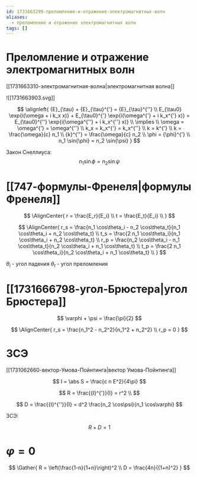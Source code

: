 ```yaml
---
id: 1731663299-преломление-и-отражение-электромагнитных-волн
aliases:
  - преломление и отражение электромагнитных волн
tags: []
---
```


# Преломление и отражение электромагнитных волн

[[1731663310-электромагнитная-волна|электромагнитная волна]]

![[1731663903.svg]]

$$
\alignleft{
{E}_{\tau} + {E}_{\tau}^{'} = {E}_{\tau}^{''} \\
E_{\tau0} \exp{i(\omega + i k_x x)} + E_{\tau0}^{'} \exp{i(\omega^{'} + i k_x^{'} x)} =
E_{\tau0}^{''} \exp{i(\omega^{''} + i k_x^{''} x)} \\
\implies \\
\omega = \omega^{'} = \omega^{''} \\
k_x = k_x^{'} = k_x^{''} \\
k = k^{'} \\
k = \frac{\omega}{c} n_1 \\
{k}^{''} = \frac{\omega}{c} n_2 \\
\phi = {\phi}^{'} \\
n_1 \sin{\phi} = n_2 \sin{\psi}
}
$$

Закон Снеллиуса:
$$
n_1 \sin{\phi} = n_2 \sin{\psi}
$$

# [[747-формулы-Френеля|формулы Френеля]]

$$
\AlignCenter{
r = \frac{E_r}{E_i} \\
t = \frac{E_t}{E_i} \\
}
$$

$$
\AlignCenter{
r_s = \frac{n_1 \cos\theta_i - n_2 \cos\theta_t}{n_1 \cos\theta_i + n_2 \cos\theta_t} \\
t_s = \frac{2 n_1 \cos\theta_i}{n_1 \cos\theta_i + n_2 \cos\theta_t} \\
r_p = \frac{n_2 \cos\theta_i - n_1 \cos\theta_t}{n_2 \cos\theta_i + n_1 \cos\theta_t} \\
t_p = \frac{2 n_1 \cos\theta_i}{n_2 \cos\theta_i + n_1 \cos\theta_t} \\
}
$$

$\theta_i$ - угол падения
$\theta_t$ - угол преломления

# [[1731666798-угол-Брюстера|угол Брюстера]]

$$
\varphi + \psi = \frac{\pi}{2}
$$

$$
\AlignCenter{
r_s = \frac{n_1^2 - n_2^2}{n_1^2 + n_2^2} \\
r_p = 0
}
$$

# ЗСЭ

[[1731062660-вектор-Умова-Пойнтинга|вектор Умова-Пойнтинга]]

$$
I = \abs S = \frac{c n E^2}{4\pi}
$$

$$
R = \frac{{I}^{'}}{I} = r^2 \\
$$

$$
D = \frac{{I}^{''}}{I} = d^2 \frac{n_2 \cos\psi}{n_1 \cos\varphi}
$$

ЗСЭ:

$$
R + D = 1
$$

# $\varphi = 0$

$$
\Gather{
R = \left(\frac{1-n}{1+n}\right)^2 \\
D = \frac{4n}{(1+n)^2}
}
$$
